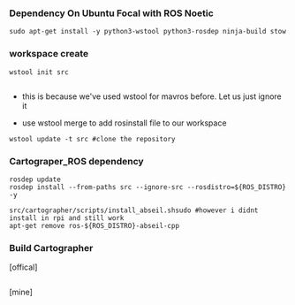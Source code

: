 ### Dependency On Ubuntu Focal with ROS Noetic
```sudo apt-get update
sudo apt-get install -y python3-wstool python3-rosdep ninja-build stow
```
### workspace create
```cd catkin_ws
wstool init src
```

```Error: There already is a workspace config file .rosinstall at "src". Use wstool install/modify.
```
- this is because we've used wstool for mavros before. Let us just ignore it

- use wstool merge to add rosinstall file to our workspace
```wstool merge -t src https://raw.githubusercontent.com/cartographer-project/cartographer_ros/master/cartographer_ros.rosinstall
wstool update -t src #clone the repository
```

### Cartograper_ROS dependency
```sudo rosdep init
rosdep update
rosdep install --from-paths src --ignore-src --rosdistro=${ROS_DISTRO} -y

src/cartographer/scripts/install_abseil.shsudo #however i didnt install in rpi and still work
apt-get remove ros-${ROS_DISTRO}-abseil-cpp
```

### Build Cartographer
[offical]
```catkin_make_isolated --install --use-ninja
```
[mine]
```catkin build #cant use ninja cause catkin tool haven't supported it 
```
